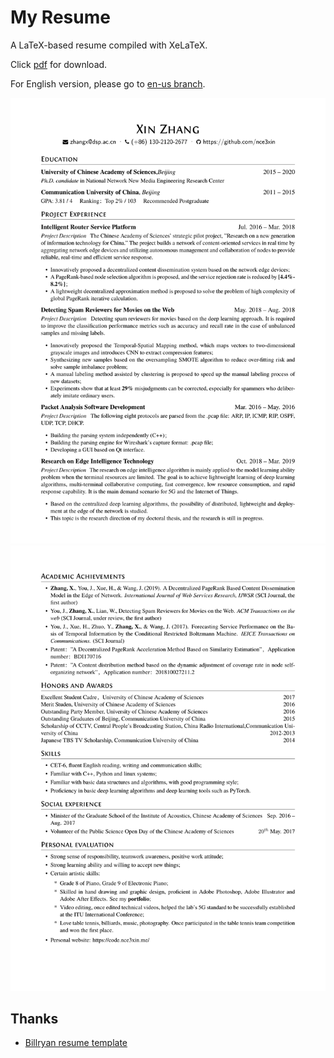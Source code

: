 # My Resume
A LaTeX-based resume compiled with XeLaTeX.

Click [pdf](https://github.com/nce3xin/resume/raw/master/resume.pdf) for download.

For English version, please go to [en-us branch](https://github.com/nce3xin/resume/tree/en-us).

![](imgs/resume-1.png)
![](imgs/resume-2.png)

## Thanks
- [Billryan resume template](https://github.com/billryan/resume/)
